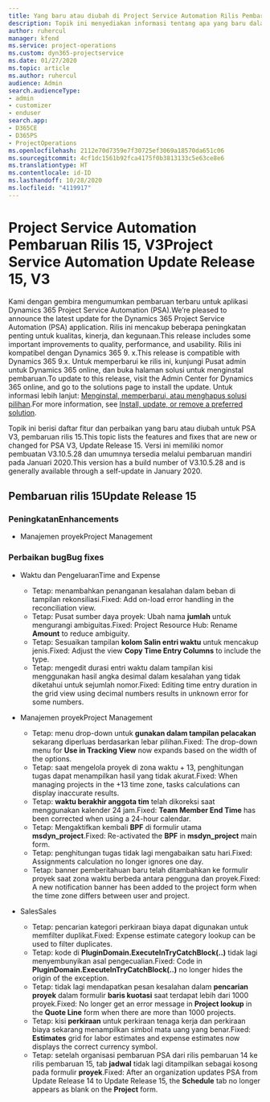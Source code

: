 ```yaml
---
title: Yang baru atau diubah di Project Service Automation Rilis Pembaruan 15, V3
description: Topik ini menyediakan informasi tentang apa yang baru dalam Project Service Automation Rilis Pembaruan 15, V3.
author: ruhercul
manager: kfend
ms.service: project-operations
ms.custom: dyn365-projectservice
ms.date: 01/27/2020
ms.topic: article
ms.author: ruhercul
audience: Admin
search.audienceType:
- admin
- customizer
- enduser
search.app:
- D365CE
- D365PS
- ProjectOperations
ms.openlocfilehash: 2112e70d7359e7f30725ef3069a18570da651c06
ms.sourcegitcommit: 4cf1dc1561b92fca4175f0b3813133c5e63ce8e6
ms.translationtype: HT
ms.contentlocale: id-ID
ms.lasthandoff: 10/28/2020
ms.locfileid: "4119917"
---
```

# <a name="project-service-automation-update-release-15-v3"></a><span data-ttu-id="5dca3-103">Project Service Automation Pembaruan Rilis 15, V3</span><span class="sxs-lookup"><span data-stu-id="5dca3-103">Project Service Automation Update Release 15, V3</span></span>

<span data-ttu-id="5dca3-104">Kami dengan gembira mengumumkan pembaruan terbaru untuk aplikasi Dynamics 365 Project Service Automation (PSA).</span><span class="sxs-lookup"><span data-stu-id="5dca3-104">We’re pleased to announce the latest update for the Dynamics 365 Project Service Automation (PSA) application.</span></span> <span data-ttu-id="5dca3-105">Rilis ini mencakup beberapa peningkatan penting untuk kualitas, kinerja, dan kegunaan.</span><span class="sxs-lookup"><span data-stu-id="5dca3-105">This release includes some important improvements to quality, performance, and usability.</span></span> <span data-ttu-id="5dca3-106">Rilis ini kompatibel dengan Dynamics 365 9. x.</span><span class="sxs-lookup"><span data-stu-id="5dca3-106">This release is compatible with Dynamics 365 9.x.</span></span> <span data-ttu-id="5dca3-107">Untuk memperbarui ke rilis ini, kunjungi Pusat admin untuk Dynamics 365 online, dan buka halaman solusi untuk menginstal pembaruan.</span><span class="sxs-lookup"><span data-stu-id="5dca3-107">To update to this release, visit the Admin Center for Dynamics 365 online, and go to the solutions page to install the update.</span></span> <span data-ttu-id="5dca3-108">Untuk informasi lebih lanjut: [Menginstal, memperbarui, atau menghapus solusi pilihan](https://docs.microsoft.com/power-platform/admin/install-remove-preferred-solution).</span><span class="sxs-lookup"><span data-stu-id="5dca3-108">For more information, see [Install, update, or remove a preferred solution](https://docs.microsoft.com/power-platform/admin/install-remove-preferred-solution).</span></span>

<span data-ttu-id="5dca3-109">Topik ini berisi daftar fitur dan perbaikan yang baru atau diubah untuk PSA V3, pembaruan rilis 15.</span><span class="sxs-lookup"><span data-stu-id="5dca3-109">This topic lists the features and fixes that are new or changed for PSA V3, Update Release 15.</span></span> <span data-ttu-id="5dca3-110">Versi ini memiliki nomor pembuatan V3.10.5.28 dan umumnya tersedia melalui pembaruan mandiri pada Januari 2020.</span><span class="sxs-lookup"><span data-stu-id="5dca3-110">This version has a build number of V3.10.5.28 and is generally available through a self-update in January 2020.</span></span>

## <a name="update-release-15"></a><span data-ttu-id="5dca3-111">Pembaruan rilis 15</span><span class="sxs-lookup"><span data-stu-id="5dca3-111">Update Release 15</span></span> 

### <a name="enhancements"></a><span data-ttu-id="5dca3-112">Peningkatan</span><span class="sxs-lookup"><span data-stu-id="5dca3-112">Enhancements</span></span>

- <span data-ttu-id="5dca3-113">Manajemen proyek</span><span class="sxs-lookup"><span data-stu-id="5dca3-113">Project Management</span></span>

### <a name="bug-fixes"></a><span data-ttu-id="5dca3-114">Perbaikan bug</span><span class="sxs-lookup"><span data-stu-id="5dca3-114">Bug fixes</span></span>

- <span data-ttu-id="5dca3-115">Waktu dan Pengeluaran</span><span class="sxs-lookup"><span data-stu-id="5dca3-115">Time and Expense</span></span>

  - <span data-ttu-id="5dca3-116">Tetap: menambahkan penanganan kesalahan dalam beban di tampilan rekonsiliasi.</span><span class="sxs-lookup"><span data-stu-id="5dca3-116">Fixed: Add on-load error handling in the reconciliation view.</span></span>
  - <span data-ttu-id="5dca3-117">Tetap: Pusat sumber daya proyek: Ubah nama **jumlah** untuk mengurangi ambiguitas.</span><span class="sxs-lookup"><span data-stu-id="5dca3-117">Fixed: Project Resource Hub: Rename **Amount** to reduce ambiguity.</span></span>
  - <span data-ttu-id="5dca3-118">Tetap: Sesuaikan tampilan **kolom Salin entri waktu** untuk mencakup jenis.</span><span class="sxs-lookup"><span data-stu-id="5dca3-118">Fixed: Adjust the view **Copy Time Entry Columns** to include the type.</span></span>
  - <span data-ttu-id="5dca3-119">Tetap: mengedit durasi entri waktu dalam tampilan kisi menggunakan hasil angka desimal dalam kesalahan yang tidak diketahui untuk sejumlah nomor.</span><span class="sxs-lookup"><span data-stu-id="5dca3-119">Fixed: Editing time entry duration in the grid view using decimal numbers results in unknown error for some numbers.</span></span>

- <span data-ttu-id="5dca3-120">Manajemen proyek</span><span class="sxs-lookup"><span data-stu-id="5dca3-120">Project Management</span></span>

  - <span data-ttu-id="5dca3-121">Tetap: menu drop-down untuk **gunakan dalam tampilan pelacakan** sekarang diperluas berdasarkan lebar pilihan.</span><span class="sxs-lookup"><span data-stu-id="5dca3-121">Fixed: The drop-down menu for **Use in Tracking View** now expands based on the width of the options.</span></span>
  - <span data-ttu-id="5dca3-122">Tetap: saat mengelola proyek di zona waktu + 13, penghitungan tugas dapat menampilkan hasil yang tidak akurat.</span><span class="sxs-lookup"><span data-stu-id="5dca3-122">Fixed: When managing projects in the +13 time zone, tasks calculations can display inaccurate results.</span></span>
  - <span data-ttu-id="5dca3-123">Tetap: **waktu berakhir anggota tim** telah dikoreksi saat menggunakan kalender 24 jam.</span><span class="sxs-lookup"><span data-stu-id="5dca3-123">Fixed: **Team Member End Time** has been corrected when using a 24-hour calendar.</span></span>
  - <span data-ttu-id="5dca3-124">Tetap: Mengaktifkan kembali **BPF** di formulir utama **msdyn_project**.</span><span class="sxs-lookup"><span data-stu-id="5dca3-124">Fixed: Re-activated the **BPF** in **msdyn_project** main form.</span></span>
  - <span data-ttu-id="5dca3-125">Tetap: penghitungan tugas tidak lagi mengabaikan satu hari.</span><span class="sxs-lookup"><span data-stu-id="5dca3-125">Fixed: Assignments calculation no longer ignores one day.</span></span>
  - <span data-ttu-id="5dca3-126">Tetap: banner pemberitahuan baru telah ditambahkan ke formulir proyek saat zona waktu berbeda antara pengguna dan proyek.</span><span class="sxs-lookup"><span data-stu-id="5dca3-126">Fixed: A new notification banner has been added to the project form when the time zone differs between user and project.</span></span>

- <span data-ttu-id="5dca3-127">Sales</span><span class="sxs-lookup"><span data-stu-id="5dca3-127">Sales</span></span>

  - <span data-ttu-id="5dca3-128">Tetap: pencarian kategori perkiraan biaya dapat digunakan untuk memfilter duplikat.</span><span class="sxs-lookup"><span data-stu-id="5dca3-128">Fixed: Expense estimate category lookup can be used to filter duplicates.</span></span>
  - <span data-ttu-id="5dca3-129">Tetap: kode di **PluginDomain.ExecuteInTryCatchBlock(..)** tidak lagi menyembunyikan asal pengecualian.</span><span class="sxs-lookup"><span data-stu-id="5dca3-129">Fixed: Code in **PluginDomain.ExecuteInTryCatchBlock(..)** no longer hides the origin of the exception.</span></span>
  - <span data-ttu-id="5dca3-130">Tetap: tidak lagi mendapatkan pesan kesalahan dalam **pencarian proyek** dalam formulir **baris kuotasi** saat terdapat lebih dari 1000 proyek.</span><span class="sxs-lookup"><span data-stu-id="5dca3-130">Fixed: No longer get an error message in **Project lookup** in the **Quote Line** form when there are more than 1000 projects.</span></span>
  - <span data-ttu-id="5dca3-131">Tetap: kisi **perkiraan** untuk perkiraan tenaga kerja dan perkiraan biaya sekarang menampilkan simbol mata uang yang benar.</span><span class="sxs-lookup"><span data-stu-id="5dca3-131">Fixed: **Estimates** grid for labor estimates and expense estimates now displays the correct currency symbol.</span></span>
  - <span data-ttu-id="5dca3-132">Tetap: setelah organisasi pembaruan PSA dari rilis pembaruan 14 ke rilis pembaruan 15, tab **jadwal** tidak lagi ditampilkan sebagai kosong pada formulir **proyek**.</span><span class="sxs-lookup"><span data-stu-id="5dca3-132">Fixed: After an organization updates PSA from Update Release 14 to Update Release 15, the **Schedule** tab no longer appears as blank on the **Project** form.</span></span>
